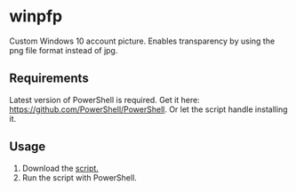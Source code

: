 # winpfp
Custom Windows 10 account picture. Enables transparency by using the png file format instead of jpg.
## Requirements
Latest version of PowerShell is required.
Get it here: https://github.com/PowerShell/PowerShell.
Or let the script handle installing it.
## Usage
1. Download the <a href="https://raw.githubusercontent.com/huben1337/winpfp/main/Custom-Profilepicture.ps1" download>script.</a>
2. Run the script with PowerShell.
